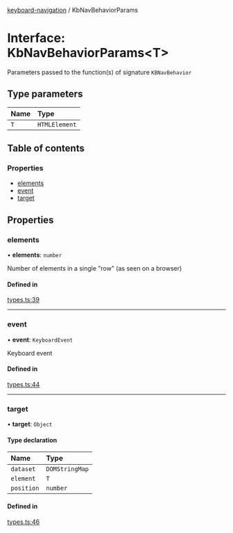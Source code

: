 [keyboard-navigation](../README.md) / KbNavBehaviorParams

# Interface: KbNavBehaviorParams<T\>

Parameters passed to the function(s) of signature `KBNavBehavior`

## Type parameters

| Name | Type |
| :------ | :------ |
| `T` | `HTMLElement` |

## Table of contents

### Properties

- [elements](KbNavBehaviorParams.md#elements)
- [event](KbNavBehaviorParams.md#event)
- [target](KbNavBehaviorParams.md#target)

## Properties

### elements

• **elements**: `number`

Number of elements in a single "row" (as seen on a browser)

#### Defined in

[types.ts:39](https://github.com/harshulvijay/keyboard-navigation/blob/9fb72fc/lib/types.ts#L39)

___

### event

• **event**: `KeyboardEvent`

Keyboard event

#### Defined in

[types.ts:44](https://github.com/harshulvijay/keyboard-navigation/blob/9fb72fc/lib/types.ts#L44)

___

### target

• **target**: `Object`

#### Type declaration

| Name | Type |
| :------ | :------ |
| `dataset` | `DOMStringMap` |
| `element` | `T` |
| `position` | `number` |

#### Defined in

[types.ts:46](https://github.com/harshulvijay/keyboard-navigation/blob/9fb72fc/lib/types.ts#L46)
